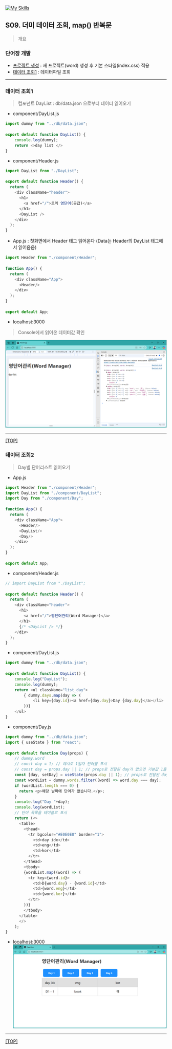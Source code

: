 [![My Skills](https://skillicons.dev/icons?heiht="10"&i=nodejs,vscode,js,react&theme=light)](readme.md)

## S09. 더미 데이터 조회, map() 반복문	
> 개요

### 단어장 개발 
- [프로젝트 생성](s09_create_project.md) : 새 프로젝트(word) 생성 후 기본 스타일(index.css) 적용 
- [데이터 조회1](#데이터-조회1) : 데이터파일 조회
---

### 데이터 조회1
> 컴포넌트 DayList : db/data.json 으로부터 데이터 읽어오기

- component/DayList.js


```js
import dummy from "../db/data.json";

export default function DayList() {
    console.log(dummy);
    return <>day list </>
}
```

- component/Header.js
```js
import DayList from "./DayList";

export default function Header() {
  return (
    <div className="header">
      <h1>
        <a href="/">토익 영단어(공급)</a>
      </h1>
      <DayList />
    </div>
  );
}
```


- App.js : 첫화면에서 Header 태그 읽어온다 (Data는 Header의 DayList 태그에서 읽어옴옴)
```js
import Header from "./component/Header";

function App() {
  return (
    <div className="App">
      <Header/>
    </div>
  );
}

export default App;
```



- localhost:3000
> Console에서 읽어온 데이터값 확인

![화면](./images/s09_read_data_01.png)

---
[[TOP]](#s09-더미-데이터-조회-map-반복문)
<br/>

### 데이터 조회2
> Day별 단어리스트 읽어오기

- App.js
```js
import Header from "./component/Header";
import DayList from "./component/DayList";
import Day from "./component/Day";

function App() {
  return (
    <div className="App">
      <Header/>
      <DayList/>
      <Day/>
    </div>
  );
}

export default App;

```

- component/Header.js
```js
// import DayList from "./DayList";

export default function Header() {
  return (
    <div className="header">
      <h1>
        <a href="/">영단어관리(Word Manager)</a>
      </h1>
      {/* <DayList /> */}
    </div>
  );
}
```

- component/DayList.js
```js
import dummy from "../db/data.json";

export default function DayList() {
    console.log("DayList");
    console.log(dummy);
    return <ul className="list_day">
        { dummy.days.map(day => (
            <li key={day.id}><a href={day.day}>Day {day.day}</a></li>
        ))}
    </ul>
}

```

- component/Day.js
```js
import dummy from "../db/data.json";
import { useState } from "react";

export default function Day(props) {
    // dummy.word 
    // const day = 1; // 예시로 1일차 단어를 표시
    // const day = props.day || 1; // props로 전달된 day가 없으면 기본값 1을 사용
    const [day, setDay] = useState(props.day || 1); // props로 전달된 day가 없으면 기본값 1을 사용
    const wordList = dummy.words.filter((word) => word.day === day);
    if (wordList.length === 0) {
      return <p>해당 날짜에 단어가 없습니다.</p>;
    }
    console.log("Day "+day);
    console.log(wordList);
    // 단어 목록을 테이블로 표시
    return (<>
      <table>
        <thead>
          <tr bgcolor="#E0E0E0" border="1">
            <td>day idx</td>
            <td>eng</td>
            <td>kor</td>
          </tr> 
        </thead>
        <tbody>
        {wordList.map((word) => (
          <tr key={word.id}>
            <td>D{word.day} - {word.id}</td>
            <td>{word.eng}</td>
            <td>{word.kor}</td>
          </tr>
        ))}
        </tbody>
      </table>
      </>
    );
}

```

- localhost:3000
![화면](./images/s09_read_data_02.png)

---
[[TOP]](#s09-더미-데이터-조회-map-반복문)
<br/>

